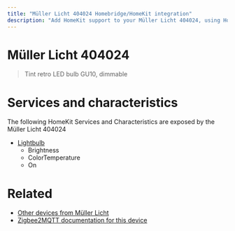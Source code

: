 ```yaml
---
title: "Müller Licht 404024 Homebridge/HomeKit integration"
description: "Add HomeKit support to your Müller Licht 404024, using Homebridge, Zigbee2MQTT and homebridge-z2m."
---
```

<!---
This file has been GENERATED using src/docgen/docgen.ts
DO NOT EDIT THIS FILE MANUALLY!
-->
# Müller Licht 404024
> Tint retro LED bulb GU10, dimmable


# Services and characteristics
The following HomeKit Services and Characteristics are exposed by
the Müller Licht 404024

* [Lightbulb](../../light.md)
  * Brightness
  * ColorTemperature
  * On


# Related
* [Other devices from Müller Licht](../index.md#müller_licht)
* [Zigbee2MQTT documentation for this device](https://www.zigbee2mqtt.io/devices/404024.html)